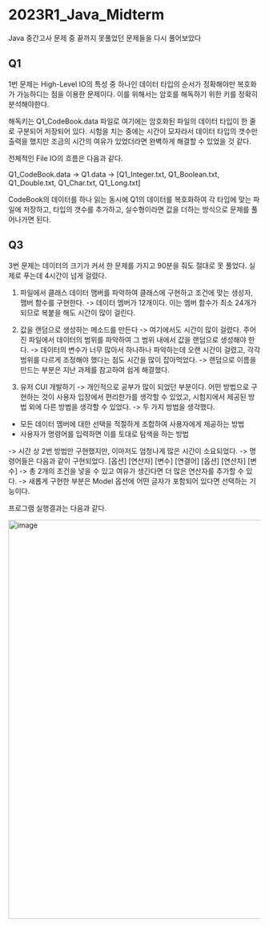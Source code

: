 # 2023R1_Java_Midterm
Java 중간고사 문제 중 끝까지 못풀었던 문제들을 다시 풀어보았다


## Q1
1번 문제는 High-Level IO의 특성 중 하나인 데이터 타입의 순서가 정확해야만 복호화가 가능하디는 점을 이용한 문제이다.
이를 위해서는 암호를 해독하기 위한 키를 정확히 분석해야한다.

해독키는 Q1_CodeBook.data 파일로 여기에는 암호화된 파일의 데이터 타입이 한 줄로 구분되어 저장되어 있다.
시험을 치는 중에는 시간이 모자라서 데이터 타입의 갯수만 출력을 했지만 조금의 시간의 여유가 있었더라면 완벽하게 해결할 수 있었을 것 같다.

전체적인 File IO의 흐름은 다음과 같다.

Q1_CodeBook.data -> Q1.data -> [Q1_Integer.txt, Q1_Boolean.txt, Q1_Double.txt, Q1_Char.txt, Q1_Long.txt]

CodeBook의 데이터를 하나 읽는 동시에 Q1의 데이터를 복호화하여 각 타입에 맞는 파일에 저장하고, 타입의 갯수를 추가하고, 실수형이라면 값을 더하는 방식으로 문제를 풀어나가면 된다.


## Q3
3번 문제는 데이터의 크기가 커서 한 문제를 가지고 90분을 줘도 절대로 못 풀었다. 실제로 푸는데 4시간이 넘게 걸렸다.

1. 파일에서 클래스 데이터 맴버를 파악하여 클래스에 구현하고 조건에 맞는 생성자, 맴버 함수를 구현한다.
-> 데이터 멤버가 12개이다. 이는 멤버 함수가 최소 24개가 되므로 복붙을 해도 시간이 많이 걸린다.

2. 값을 랜덤으로 생성하는 메소드를 만든다
-> 여기에서도 시간이 많이 걸렸다. 주어진 파일에서 데이터의 범위를 파악하여 그 범위 내에서 값을 랜덤으로 생성해야 한다.
-> 데이터의 변수가 너무 많아서 하나하나 파악하는데 오랜 시간이 걸렸고, 각각 범위를 다르게 조정해야 했다는 점도 시간을 많이 잡아먹었다.
-> 랜덤으로 이름을 만드는 부분은 지난 과제를 참고하여 쉽게 해결했다.

3. 유저 CUI 개발하기
-> 개인적으로 공부가 많이 되었던 부분이다. 어떤 방법으로 구현하는 것이 사용자 입장에서 편리한가를 생각할 수 있었고, 시험지에서 제공된 방법 외에 다른 방법을 생각할 수 있었다.
-> 두 가지 방법을 생각했다.
- 모든 데이터 멤버에 대한 선택을 적절하게 조합하여 사용자에게 제공하는 방법
- 사용자가 명령어를 입력하면 이를 토대로 탐색을 하는 방법

-> 시간 상 2번 방법만 구현했지만, 이마저도 엄청나게 많은 시간이 소요되었다.
-> 명령어들은 다음과 같이 구현되었다. [옵션] [연산자] [변수] [연결어] [옵션] [연산자] [변수]
-> 총 2개의 조건을 넣을 수 있고 여유가 생긴다면 더 많은 연산자를 추가할 수 있다.
-> 새롭게 구현한 부분은 Model 옵션에 어떤 글자가 포함되어 있다면 선택하는 기능이다.

프로그램 실행결과는 다음과 같다.

<img width="796" alt="image" src="https://user-images.githubusercontent.com/63843822/235284021-51c3b869-a009-4525-b143-4dd0ce4f0047.png">








